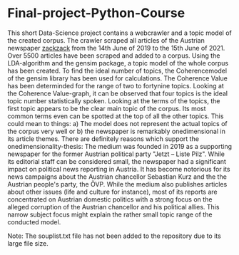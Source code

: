 # Final-project-Python-Course
This short Data-Science project contains a webcrawler and a topic model of the created corpus. The crawler scraped all articles of the Austrian newspaper [zackzack](https://zackzack.at/) from the 14th June of 2019 to the 15th June of 2021. Over 5500 articles have been scraped and added to a corpus. Using the LDA-algorithm and the gensim package, a topic model of the whole corpus has been created. To find the ideal number of topics, the Coherencemodel of the gensim library has been used for calculations. The Coherence Value has been determinded for the range of two to fortynine topics. Looking at the Coherence Value-graph, it can be observed that four topics is the ideal topic number statistically spoken. Looking at the terms of the topics, the first topic appears to be the clear main topic of the corpus. Its most common terms even can be spotted at the top of all the other topics. This could mean to things: a) The model does not represent the actual topics of the corpus very well or b) the newspaper is remarkably onedimensional in its article themes. There are definitely reasons which support the onedimensionality-thesis: The medium was founded in 2019 as a supporting newspaper for the former Austrian political party "Jetzt – Liste Pilz". While its editorial staff can be considered small, the newspaper had a significant impact on political news reporting in Austria. It has become notorious for its news campaigns about the Austrian chancellor Sebastian Kurz and the the Austrian people's party, the ÖVP. While the medium also publishes articles about other issues (life and culture for instance), most of its reports are concentrated on Austrian domestic politics with a strong focus on the alleged corruption of the Austrian chancellor and his political allies. This narrow subject focus might explain the rather small topic range of the conducted model.

Note: The souplist.txt file has not been added to the repository due to its large file size.
